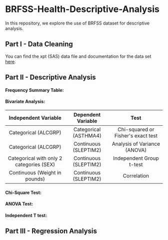 # BRFSS-Health-Descriptive-Analysis
In this repository, we explore the use of BRFSS dataset for descriptive analysis.

## Part I - Data Cleaning

You can find the xpt (SAS) data file and documentation for the data set [here](https://www.cdc.gov/brfss/smart/smart_2014.html).

## Part II - Descriptive Analysis

#### Frequency Summary Table:

#### Bivariate Analysis:

|  Independent Variable  |  Dependent Variable  |  Test  |
|  :---:  |  :---:  |  :---:  |
|  Categorical (ALCGRP)  |  Categorical (ASTHMA4)  |  Chi-squared or Fisher's exact test  |
|  Categorical (ALCGRP)  |  Continuous (SLEPTIM2)  |  Analysis of Variance (ANOVA)  |
|  Categorical with only 2 categories (SEX)  |  Continuous (SLEPTIM2)  |  Independent Group t-test  |
|  Continuous (Weight in pounds)  |  Continuous (SLEPTIM2)  |  Correlation  |

#### Chi-Square Test:

#### ANOVA Test:

#### Independent T test:


## Part III - Regression Analysis
